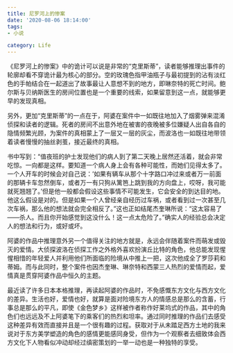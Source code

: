 ```yaml
---
title: 尼罗河上的惨案
date: '2020-08-06 18:14:00'
tags: 
- 小说

category: Life
---
```


《尼罗河上的惨案》中的诡计可以说是非常的“克里斯蒂”，读者能够推理出事件的轮廓却看不穿诡计最为核心的部分。空的玫瑰色指甲油瓶子与最初提到的沾有淡红色的手帕结合在一起道出了故事最让人意想不到的地方，即琳奈特的死亡时间。鲍尔斯与贝纳斯医生的房间位置也是一个重要的线索，如果留意到这一点，就能够更早的发现真相。

另外，更加“克里斯蒂”的一点在于，阿婆在案件中一如既往地加入了烟雾弹来混淆侦探和读者的逻辑。死者的房间不出意外地在被害的夜晚被多位嫌疑人出自各自的隐情频繁光顾，为案件的真相蒙上了一层又一层的灰尘，而波洛也一如既往地带领着读者慢慢的抽丝剥茧，接近最终的真相。

书中写到：“值夜班的护士发现他们的病人到了第二天晚上居然还活着，就会非常吃惊。一向都是这样。要知道一个病人身上会有各种可能性，而她们见得太多了。一个人开车的时候会对自己说：’如果有辆车从那个十字路口冲过来或者万一前面的那辆卡车忽然倒车，或者万一有只狗从篱笆上跳到我的方向盘上，哎呀，我可能就死翘翘了。’但是他一般都会假设这些事情不可能发生，它会安全的到达目的地。他这么假设是对的。但是如果一个人曾经亲自经历过车祸，或者看到过一次甚至几次车祸，那么他的想法就会完全相反了。”这也正如结尾杰奎琳所说：“这太容易了——杀人。而且你开始感觉到这没什么！这一点太危险了。”确实人的经验总会决定人的想法和行为，或好或坏。

阿婆的作品中推理意外另一个值得关注的地方就是，永远会伴随着案件而萌发或毁灭的爱情。大侦探波洛在侦探工作之外格外喜欢扮演丘比特的角色，他总能发现惺惺相惜的年轻爱人并利用他们所面临的险境从中推上一把，这次他成全了罗莎莉和蒂姆。而与此同时，整个案件也因杰奎琳、琳奈特和西蒙三人热烈的爱情而起，爱情真是贯穿阿婆作品中恒久的主题。

最近读了许多日本本格推理，再读起阿婆的作品时，不免感慨东方文化与西方文化的差异。生活也好，爱情也好，就算是面对险境东方人的情感总是那么的含蓄，行事总是那么的平凡，即使《金色梦乡》这样被作者称作好莱坞式的作品，其中的角色们也远远及不上阿婆笔下的乘客们的热烈和坦率。通过同时推理的作品们去感受这种差异有效而直接并且是一个很有趣的过程。获取对于从未踏足西方土地的我来说对于东方美学塑造的角色的感情更能感同身受，但作为一个观察者去细致体会西方文化下人物看似冲动却经过缜密策划的一举一动也是一种独特的享受。
